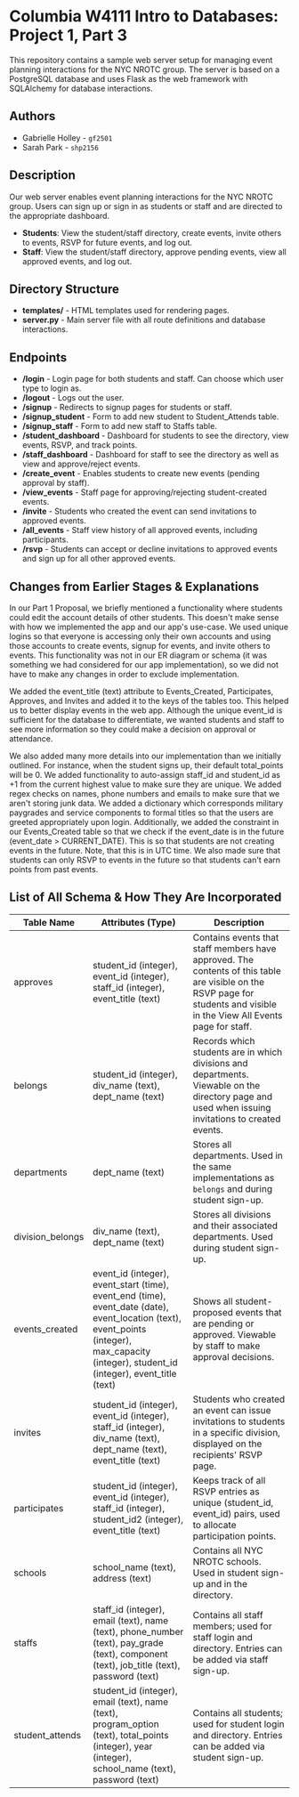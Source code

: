 # Columbia W4111 Intro to Databases: Project 1, Part 3

This repository contains a sample web server setup for managing event planning interactions for the NYC NROTC group. The server is based on a PostgreSQL database and uses Flask as the web framework with SQLAlchemy for database interactions.

## Authors
- Gabrielle Holley - `gf2501`
- Sarah Park - `shp2156`

## Description
Our web server enables event planning interactions for the NYC NROTC group. Users can sign up or sign in as students or staff and are directed to the appropriate dashboard. 

- **Students**: View the student/staff directory, create events, invite others to events, RSVP for future events, and log out.
- **Staff**: View the student/staff directory, approve pending events, view all approved events, and log out.

## Directory Structure
- **templates/** - HTML templates used for rendering pages.
- **server.py** - Main server file with all route definitions and database interactions.

## Endpoints
- **/login** - Login page for both students and staff. Can choose which user type to login as.
- **/logout** - Logs out the user.
- **/signup** - Redirects to signup pages for students or staff.
- **/signup_student** - Form to add new student to Student_Attends table.
- **/signup_staff** - Form to add new staff to Staffs table.
- **/student_dashboard** - Dashboard for students to see the directory, view events, RSVP, and track points.
- **/staff_dashboard** - Dashboard for staff to see the directory as well as view and approve/reject events.
- **/create_event** - Enables students to create new events (pending approval by staff).
- **/view_events** - Staff page for approving/rejecting student-created events.
- **/invite** - Students who created the event can send invitations to approved events.
- **/all_events** - Staff view history of all approved events, including participants.
- **/rsvp** - Students can accept or decline invitations to approved events and sign up for all other approved events.

## Changes from Earlier Stages & Explanations
In our Part 1 Proposal, we briefly mentioned a functionality where students could edit the account details of other students. This doesn't make sense with how we implemented the app and our app's use-case. We used unique logins so that everyone is accessing only their own accounts and using those accounts to create events, signup for events, and invite others to events. This functionality was not in our ER diagram or schema (it was something we had considered for our app implementation), so we did not have to make any changes in order to exclude implementation.

We added the event_title (text) attribute to Events_Created, Participates, Approves, and Invites and added it to the keys of the tables too. This helped us to better display events in the web app. Although the unique event_id is sufficient for the database to differentiate, we wanted students and staff to see more information so they could make a decision on approval or attendance. 

We also added many more details into our implementation than we initially outlined. For instance, when the student signs up, their default total_points will be 0. We added functionality to auto-assign staff_id and student_id as +1 from the current highest value to make sure they are unique. We added regex checks on names, phone numbers and emails to make sure that we aren't storing junk data. We added a dictionary which corresponds military paygrades and service components to formal titles so that the users are greeted appropriately upon login. Additionally, we added the constraint in our Events_Created table so that we check if the event_date is in the future (event_date > CURRENT_DATE). This is so that students are not creating events in the future. Note, that this is in UTC time. We also made sure that students can only RSVP to events in the future so that students can't earn points from past events. 

## List of All Schema & How They Are Incorporated
| Table Name         | Attributes (Type)                                                                                                                                                            | Description                                                                                                                                                                                      |
|--------------------|------------------------------------------------------------------------------------------------------------------------------------------------------------------------------|--------------------------------------------------------------------------------------------------------------------------------------------------------------------------------------------------|
| approves           | student_id (integer), event_id (integer), staff_id (integer), event_title (text)                                                                                            | Contains events that staff members have approved. The contents of this table are visible on the RSVP page for students and visible in the View All Events page for staff.                                 |
| belongs            | student_id (integer), div_name (text), dept_name (text)                                                                                                                     | Records which students are in which divisions and departments. Viewable on the directory page and used when issuing invitations to created events.         |
| departments        | dept_name (text)                                                                                                                                                             | Stores all departments. Used in the same implementations as `belongs` and during student sign-up.                                                         |
| division_belongs   | div_name (text), dept_name (text)                                                                                                                                           | Stores all divisions and their associated departments. Used during student sign-up.                                                                       |
| events_created     | event_id (integer), event_start (time), event_end (time), event_date (date), event_location (text), event_points (integer), max_capacity (integer), student_id (integer), event_title (text) | Shows all student-proposed events that are pending or approved. Viewable by staff to make approval decisions.        |
| invites            | student_id (integer), event_id (integer), staff_id (integer), div_name (text), dept_name (text), event_title (text)                                                        | Students who created an event can issue invitations to students in a specific division, displayed on the recipients' RSVP page.                           |
| participates       | student_id (integer), event_id (integer), staff_id (integer), student_id2 (integer), event_title (text)                                                                     | Keeps track of all RSVP entries as unique (student_id, event_id) pairs, used to allocate participation points.                                                      |
| schools            | school_name (text), address (text)                                                                                                                                           | Contains all NYC NROTC schools. Used in student sign-up and in the directory.                                                                             |
| staffs             | staff_id (integer), email (text), name (text), phone_number (text), pay_grade (text), component (text), job_title (text), password (text)                                   | Contains all staff members; used for staff login and directory. Entries can be added via staff sign-up.                                                   |
| student_attends    | student_id (integer), email (text), name (text), program_option (text), total_points (integer), year (integer), school_name (text), password (text)                        | Contains all students; used for student login and directory. Entries can be added via student sign-up.                                                    |
